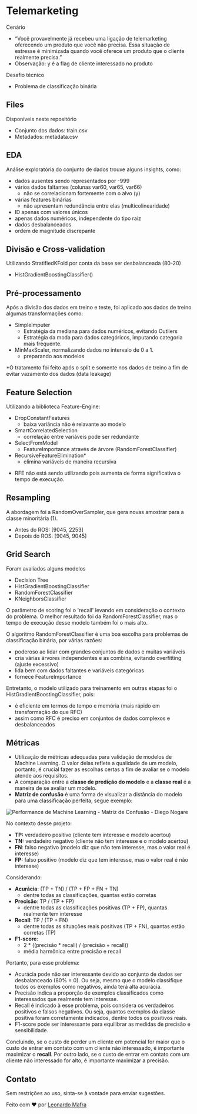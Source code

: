 # Telemarketing

Cenário
- “Você provavelmente já recebeu uma ligação de telemarketing oferecendo um produto que você não precisa. Essa situação de estresse é minimizada quando você oferece um produto que o cliente realmente precisa.”
- Observação: y é a flag de cliente interessado no produto

Desafio técnico
- Problema de classificação binária


## Files

Disponíveis neste repositório
- Conjunto dos dados: train.csv
- Metadados: metadata.csv

## EDA
Análise exploratória do conjunto de dados trouxe alguns insights, como:
- dados ausentes sendo representados por -999 
- vários dados faltantes (colunas var60, var65, var66)
	- não se correlacionam fortemente com o alvo (y)
- várias features binárias
	- não apresentam redundância entre elas (multicolinearidade)
- ID apenas com valores únicos 
- apenas dados numéricos, independente do tipo raiz 
- dados desbalanceados
- ordem de magnitude discrepante

## Divisão e Cross-validation
Utilizando StratifiedKFold por conta da base ser desbalanceada (80-20)
- HistGradientBoostingClassifier()

## Pré-processamento
Após a divisão dos dados em treino e teste, foi aplicado aos dados de treino algumas transformações como:
- SimpleImputer
	- Estratégia da mediana para dados numéricos, evitando Outliers
	- Estratégia da moda para dados categóricos, imputando categoria mais frequente.
- MinMaxScaler, normalizando dados no intervalo de 0 a 1.
	- preparando aos modelos

*O tratamento foi feito após o split e somente nos dados de treino a fim de evitar vazamento dos dados (data leakage)

## Feature Selection
Utilizando a biblioteca Feature-Engine:
- DropConstantFeatures
	- baixa variância não é relavante ao modelo
- SmartCorrelatedSelection
	- correlação entre variáveis pode ser redundante
- SelectFromModel
	- FeatureImportance através de árvore (RandomForestClassifier)
- RecursiveFeatureElimination*
 	- elimina variáveis de maneira recursiva

* RFE não está sendo utilizando pois aumenta de forma significativa o tempo de execução.

## Resampling
A abordagem foi a RandomOverSampler, que gera novas amostrar para a classe minoritária (1).
- Antes do ROS: [9045, 2253]
- Depois do ROS: [9045, 9045]

## Grid Search
Foram avaliados alguns modelos
- Decision Tree
- HistGradientBoostingClassifier
- RandomForestClassifier
- KNeighborsClassifier

O parâmetro de scoring foi o 'recall' levando em consideração o contexto do problema. O melhor resultado foi da RandomForestClassifier, mas o tempo de execução desse modelo também foi o mais alto.

O algoritmo RandomForestClassifier é uma boa escolha para problemas de classificação binária, por várias razões:
- poderoso ao lidar com grandes conjuntos de dados e muitas variáveis
- cria várias árvores independentes e as combina, evitando overfitting (ajuste excessivo)
- lida bem com dados faltantes e variáveis categóricas
- fornece FeatureImportance

Entretanto, o modelo utilizado para treinamento em outras etapas foi o HistGradientBoostingClassifier, pois:
- é eficiente em termos de tempo e memória (mais rápido em transformação do que RFC)
- assim como RFC é preciso em conjuntos de dados complexos e desbalanceados


## Métricas
-   Utilização de métricas adequadas para validação de modelos de Machine Learning. O valor delas reflete a qualidade de um modelo, portanto, é crucial fazer as escolhas certas a fim de avaliar se o modelo atende aos requisitos. 
- A comparação entre a  **classe de predição do modelo**  e a  **classe real**  é a maneira de se avaliar um modelo.
-  **Matriz de confusão**  é uma forma de visualizar a distância do modelo para uma classificação perfeita, segue exemplo:

![Performance de Machine Learning - Matriz de Confusão - Diego Nogare](https://camo.githubusercontent.com/a5511e754b7e78a4547552c15a363bfb90022b986b776a18c8e5756302b45e2e/68747470733a2f2f646965676f6e6f676172652e6e65742f77702d636f6e74656e742f75706c6f6164732f323032302f30342f6d617472697a436f6e667573616f2d363030783338312e706e67)

No contexto desse projeto:
-   **TP:**  verdadeiro positivo (cliente tem interesse e modelo acertou)
-   **TN:**  verdadeiro negativo (cliente não tem interesse e o modelo acertou)
-   **FN**: falso negativo (modelo diz que não tem interesse, mas o valor real é interesse)
-   **FP:**  falso positivo (modelo diz que tem interesse, mas o valor real é não interesse)

Considerando:
-   **Acurácia**:  (TP + TN) / (TP + FP + FN + TN)
	- dentre todas as classificações, quantas estão corretas
-   **Precisão**: TP / (TP + FP)
	- dentre todas as classificações positivas (TP + FP), quantas realmente tem interesse
-   **Recall**: TP / (TP + FN)
	- dentre todas as situações reais positivas (TP + FN), quantas estão corretas (TP)
-   **F1-score**:
    -   2 * ((precisão * recall) / (precisão + recall))
    -   média harmônica entre precisão e recall

Portanto, para esse problema:
- Acurácia pode não ser interessante devido ao conjunto de dados ser desbalanceado (80% = 0). Ou seja, mesmo que o modelo classifique todos os exemplos como negativos, ainda terá alta acurácia.
- Precisão indica a proporção de exemplos classificados como interessados que realmente tem interesse.
- Recall é indicado à esse problema, pois considera os verdadeiros positivos e falsos negativos. Ou seja, quantos exemplos da classe positiva foram corretamente indicados, dentre todos os positivos reais.
- F1-score pode ser interessante para equilibrar as medidas de precisão e sensibilidade.

Concluindo, se o custo de perder um cliente em potencial for maior que o custo de entrar em contato com um cliente não interessado, é importante maximizar o **recall**. Por outro lado, se o custo de entrar em contato com um cliente não interessado for alto, é importante maximizar a precisão.

## Contato
Sem restrições ao uso, sinta-se à vontade para enviar sugestões.

Feito com  ❤️  por  [Leonardo Mafra](https://www.linkedin.com/in/leomafra/)

